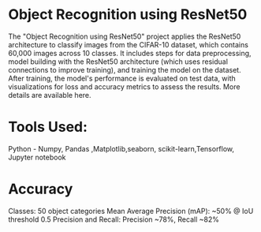 # Object Recognition using ResNet50
The "Object Recognition using ResNet50" project applies the ResNet50 architecture to classify images from the CIFAR-10 dataset, which contains 60,000 images across 10 classes. 
It includes steps for data preprocessing, model building with the ResNet50 architecture (which uses residual connections to improve training), and training the model on the dataset. 
After training, the model's performance is evaluated on test data, with visualizations for loss and accuracy metrics to assess the results. More details are available here.
# Tools Used:
Python - Numpy, Pandas ,Matplotlib,seaborn, scikit-learn,Tensorflow, Jupyter notebook
# Accuracy
Classes: 50 object categories
Mean Average Precision (mAP): ~50% @ IoU threshold 0.5 
Precision and Recall: Precision ~78%, Recall ~82%



